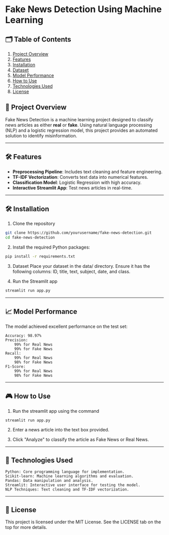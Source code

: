 # Fake News Detection Using Machine Learning

## 🗂️ Table of Contents

1. [Project Overview](#project-overview)
2. [Features](#features)
3. [Installation](#installation)
4. [Dataset](#dataset)
5. [Model Performance](#model-performance)
6. [How to Use](#how-to-use)
7. [Technologies Used](#technologies-used)
8. [License](#license)


## 📖 Project Overview

Fake News Detection is a machine learning project designed to classify news articles as either **real** or **fake**. Using natural language processing (NLP) and a logistic regression model, this project provides an automated solution to identify misinformation.

---

## 🛠️ Features

- **Preprocessing Pipeline**: Includes text cleaning and feature engineering.
- **TF-IDF Vectorization**: Converts text data into numerical features.
- **Classification Model**: Logistic Regression with high accuracy.
- **Interactive Streamlit App**: Test news articles in real-time.

---

## 🛠️ Installation

1. Clone the repository

```bash
git clone https://github.com/yourusername/fake-news-detection.git
cd fake-news-detection
```

2. Install the required Python packages:

``` bash
pip install -r requirements.txt
```

3. Dataset
    Place your dataset in the data/ directory. Ensure it has the following columns:
    ID, title, text, subject, date, and class.

4. Run the Streamlit app

```bash
streamlit run app.py
```

---

## 📈 Model Performance

The model achieved excellent performance on the test set:

    Accuracy: 98.97%
    Precision:
        99% for Real News
        99% for Fake News
    Recall:
        99% for Real News
        98% for Fake News
    F1-Score:
        99% for Real News
        98% for Fake News


---

## 🎮 How to Use

1. Run the streamlit app using the command

```bash
streamlit run app.py
```

2. Enter a news article into the text box provided.

3. Click "Analyze" to classify the article as Fake News or Real News.

---

## 🧰 Technologies Used

    Python: Core programming language for implementation.
    Scikit-learn: Machine learning algorithms and evaluation.
    Pandas: Data manipulation and analysis.
    Streamlit: Interactive user interface for testing the model.
    NLP Techniques: Text cleaning and TF-IDF vectorization.

---

## 📜 License

This project is licensed under the MIT License. See the LICENSE tab on the top for more details.